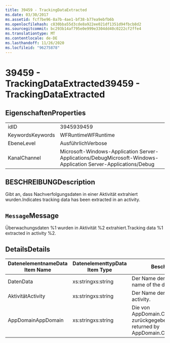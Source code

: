 ```yaml
---
title: 39459 - TrackingDataExtracted
ms.date: 03/30/2017
ms.assetid: fcf7be96-8a7b-4ae1-bf38-b77ea9ebfb6b
ms.openlocfilehash: c830bba55d3cde8a922ee021df1351d94fbcb8d2
ms.sourcegitcommit: bc293b14af795e0e999e3304dd40c0222cf2ffe4
ms.translationtype: MT
ms.contentlocale: de-DE
ms.lasthandoff: 11/26/2020
ms.locfileid: "96275878"
---
```

# <a name="39459---trackingdataextracted"></a><span data-ttu-id="6c04a-102">39459 - TrackingDataExtracted</span><span class="sxs-lookup"><span data-stu-id="6c04a-102">39459 - TrackingDataExtracted</span></span>

## <a name="properties"></a><span data-ttu-id="6c04a-103">Eigenschaften</span><span class="sxs-lookup"><span data-stu-id="6c04a-103">Properties</span></span>  
  
|||  
|-|-|  
|<span data-ttu-id="6c04a-104">id</span><span class="sxs-lookup"><span data-stu-id="6c04a-104">ID</span></span>|<span data-ttu-id="6c04a-105">39459</span><span class="sxs-lookup"><span data-stu-id="6c04a-105">39459</span></span>|  
|<span data-ttu-id="6c04a-106">Keywords</span><span class="sxs-lookup"><span data-stu-id="6c04a-106">Keywords</span></span>|<span data-ttu-id="6c04a-107">WFRuntime</span><span class="sxs-lookup"><span data-stu-id="6c04a-107">WFRuntime</span></span>|  
|<span data-ttu-id="6c04a-108">Ebene</span><span class="sxs-lookup"><span data-stu-id="6c04a-108">Level</span></span>|<span data-ttu-id="6c04a-109">Ausführlich</span><span class="sxs-lookup"><span data-stu-id="6c04a-109">Verbose</span></span>|  
|<span data-ttu-id="6c04a-110">Kanal</span><span class="sxs-lookup"><span data-stu-id="6c04a-110">Channel</span></span>|<span data-ttu-id="6c04a-111">Microsoft-Windows-Application Server-Applications/Debug</span><span class="sxs-lookup"><span data-stu-id="6c04a-111">Microsoft-Windows-Application Server-Applications/Debug</span></span>|  
  
## <a name="description"></a><span data-ttu-id="6c04a-112">BESCHREIBUNG</span><span class="sxs-lookup"><span data-stu-id="6c04a-112">Description</span></span>  

 <span data-ttu-id="6c04a-113">Gibt an, dass Nachverfolgungsdaten in einer Aktivität extrahiert wurden.</span><span class="sxs-lookup"><span data-stu-id="6c04a-113">Indicates tracking data has been extracted in an activity.</span></span>  
  
## <a name="message"></a><span data-ttu-id="6c04a-114">`Message`</span><span class="sxs-lookup"><span data-stu-id="6c04a-114">Message</span></span>  

 <span data-ttu-id="6c04a-115">Überwachungsdaten %1 wurden in Aktivität %2 extrahiert.</span><span class="sxs-lookup"><span data-stu-id="6c04a-115">Tracking data %1 extracted in activity %2.</span></span>  
  
## <a name="details"></a><span data-ttu-id="6c04a-116">Details</span><span class="sxs-lookup"><span data-stu-id="6c04a-116">Details</span></span>  
  
|<span data-ttu-id="6c04a-117">Datenelementname</span><span class="sxs-lookup"><span data-stu-id="6c04a-117">Data Item Name</span></span>|<span data-ttu-id="6c04a-118">Datenelementtyp</span><span class="sxs-lookup"><span data-stu-id="6c04a-118">Data Item Type</span></span>|<span data-ttu-id="6c04a-119">Beschreibung</span><span class="sxs-lookup"><span data-stu-id="6c04a-119">Description</span></span>|  
|--------------------|--------------------|-----------------|  
|<span data-ttu-id="6c04a-120">Daten</span><span class="sxs-lookup"><span data-stu-id="6c04a-120">Data</span></span>|<span data-ttu-id="6c04a-121">xs:string</span><span class="sxs-lookup"><span data-stu-id="6c04a-121">xs:string</span></span>|<span data-ttu-id="6c04a-122">Der Name der extrahierten Daten.</span><span class="sxs-lookup"><span data-stu-id="6c04a-122">The name of the data extracted.</span></span>|  
|<span data-ttu-id="6c04a-123">Aktivität</span><span class="sxs-lookup"><span data-stu-id="6c04a-123">Activity</span></span>|<span data-ttu-id="6c04a-124">xs:string</span><span class="sxs-lookup"><span data-stu-id="6c04a-124">xs:string</span></span>|<span data-ttu-id="6c04a-125">Der Name der Aktivität.</span><span class="sxs-lookup"><span data-stu-id="6c04a-125">The name of the activity.</span></span>|  
|<span data-ttu-id="6c04a-126">AppDomain</span><span class="sxs-lookup"><span data-stu-id="6c04a-126">AppDomain</span></span>|<span data-ttu-id="6c04a-127">xs:string</span><span class="sxs-lookup"><span data-stu-id="6c04a-127">xs:string</span></span>|<span data-ttu-id="6c04a-128">Die von AppDomain.CurrentDomain.FriendlyName zurückgegebene Zeichenfolge.</span><span class="sxs-lookup"><span data-stu-id="6c04a-128">The string returned by AppDomain.CurrentDomain.FriendlyName.</span></span>|
